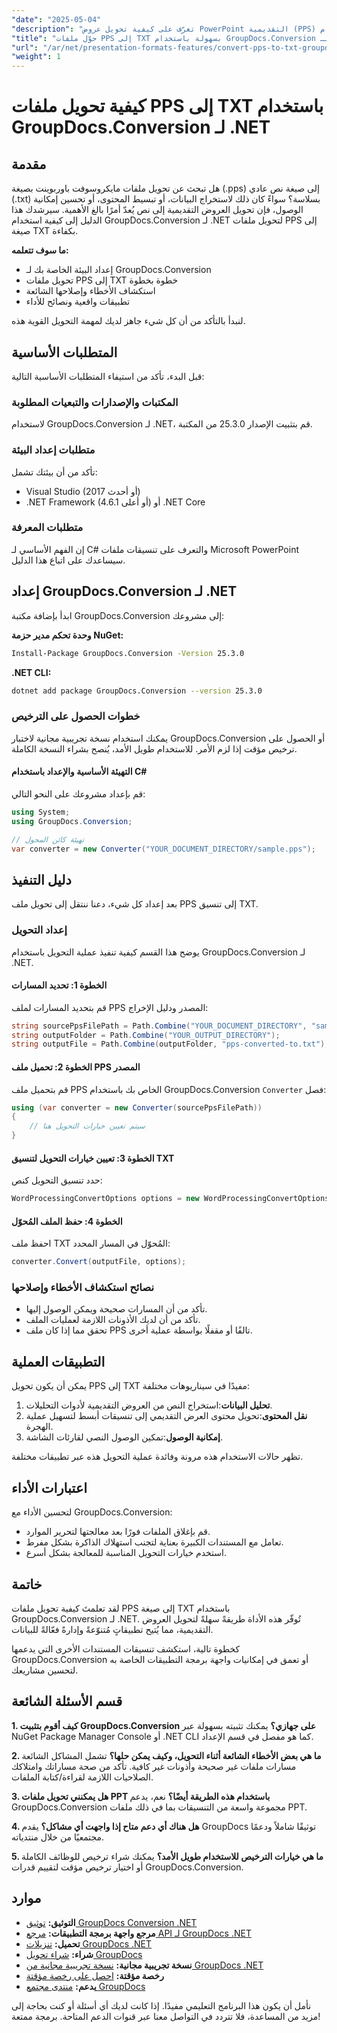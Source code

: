 ```yaml
---
"date": "2025-05-04"
"description": "تعرّف على كيفية تحويل عروض PowerPoint التقديمية (PPS) إلى ملفات نصية عادية باستخدام GroupDocs.Conversion لـ .NET. اتبع دليلنا المفصل وحسّن سير عمل تحليل بياناتك."
"title": "حوّل ملفات PPS إلى TXT بسهولة باستخدام GroupDocs.Conversion لـ .NET - دليل خطوة بخطوة"
"url": "/ar/net/presentation-formats-features/convert-pps-to-txt-groupdocs-conversion-net/"
"weight": 1
---
```


# كيفية تحويل ملفات PPS إلى TXT باستخدام GroupDocs.Conversion لـ .NET

## مقدمة
هل تبحث عن تحويل ملفات مايكروسوفت باوربوينت بصيغة (.pps) إلى صيغة نص عادي (.txt) بسلاسة؟ سواءً كان ذلك لاستخراج البيانات، أو تبسيط المحتوى، أو تحسين إمكانية الوصول، فإن تحويل العروض التقديمية إلى نص يُعدّ أمرًا بالغ الأهمية. سيرشدك هذا الدليل إلى كيفية استخدام GroupDocs.Conversion لـ .NET لتحويل ملفات PPS إلى صيغة TXT بكفاءة.

**ما سوف تتعلمه:**
- إعداد البيئة الخاصة بك لـ GroupDocs.Conversion
- تحويل ملفات PPS إلى TXT خطوة بخطوة
- استكشاف الأخطاء وإصلاحها الشائعة
- تطبيقات واقعية ونصائح للأداء

لنبدأ بالتأكد من أن كل شيء جاهز لديك لمهمة التحويل القوية هذه.

## المتطلبات الأساسية
قبل البدء، تأكد من استيفاء المتطلبات الأساسية التالية:

### المكتبات والإصدارات والتبعيات المطلوبة
لاستخدام GroupDocs.Conversion لـ .NET، قم بتثبيت الإصدار 25.3.0 من المكتبة.

### متطلبات إعداد البيئة
تأكد من أن بيئتك تشمل:
- Visual Studio (2017 أو أحدث)
- .NET Framework (4.6.1 أو أعلى) أو .NET Core

### متطلبات المعرفة
إن الفهم الأساسي لـ C# والتعرف على تنسيقات ملفات Microsoft PowerPoint سيساعدك على اتباع هذا الدليل.

## إعداد GroupDocs.Conversion لـ .NET
ابدأ بإضافة مكتبة GroupDocs.Conversion إلى مشروعك:

**وحدة تحكم مدير حزمة NuGet:**
```bash
Install-Package GroupDocs.Conversion -Version 25.3.0
```

**.NET CLI:**
```bash
dotnet add package GroupDocs.Conversion --version 25.3.0
```

### خطوات الحصول على الترخيص
يمكنك استخدام نسخة تجريبية مجانية لاختبار GroupDocs.Conversion أو الحصول على ترخيص مؤقت إذا لزم الأمر. للاستخدام طويل الأمد، يُنصح بشراء النسخة الكاملة.

#### التهيئة الأساسية والإعداد باستخدام C#
قم بإعداد مشروعك على النحو التالي:
```csharp
using System;
using GroupDocs.Conversion;

// تهيئة كائن المحول
var converter = new Converter("YOUR_DOCUMENT_DIRECTORY/sample.pps");
```

## دليل التنفيذ
بعد إعداد كل شيء، دعنا ننتقل إلى تحويل ملف PPS إلى تنسيق TXT.

### إعداد التحويل
يوضح هذا القسم كيفية تنفيذ عملية التحويل باستخدام GroupDocs.Conversion لـ .NET.

#### الخطوة 1: تحديد المسارات
قم بتحديد المسارات لملف PPS المصدر ودليل الإخراج:
```csharp
string sourcePpsFilePath = Path.Combine("YOUR_DOCUMENT_DIRECTORY", "sample.pps");
string outputFolder = Path.Combine("YOUR_OUTPUT_DIRECTORY");
string outputFile = Path.Combine(outputFolder, "pps-converted-to.txt");
```

#### الخطوة 2: تحميل ملف PPS المصدر
قم بتحميل ملف PPS الخاص بك باستخدام GroupDocs.Conversion `Converter` فصل:
```csharp
using (var converter = new Converter(sourcePpsFilePath))
{
    // سيتم تعيين خيارات التحويل هنا
}
```

#### الخطوة 3: تعيين خيارات التحويل لتنسيق TXT
حدد تنسيق التحويل كنص:
```csharp
WordProcessingConvertOptions options = new WordProcessingConvertOptions { Format = GroupDocs.Conversion.FileTypes.WordProcessingFileType.Txt };
```

#### الخطوة 4: حفظ الملف المُحوّل
احفظ ملف TXT المُحوّل في المسار المحدد:
```csharp
converter.Convert(outputFile, options);
```

### نصائح استكشاف الأخطاء وإصلاحها
- تأكد من أن المسارات صحيحة ويمكن الوصول إليها.
- تأكد من أن لديك الأذونات اللازمة لعمليات الملف.
- تحقق مما إذا كان ملف PPS تالفًا أو مقفلًا بواسطة عملية أخرى.

## التطبيقات العملية
يمكن أن يكون تحويل PPS إلى TXT مفيدًا في سيناريوهات مختلفة:
1. **تحليل البيانات**:استخراج النص من العروض التقديمية لأدوات التحليلات.
2. **نقل المحتوى**:تحويل محتوى العرض التقديمي إلى تنسيقات أبسط لتسهيل عملية الهجرة.
3. **إمكانية الوصول**:تمكين الوصول النصي لقارئات الشاشة.

تظهر حالات الاستخدام هذه مرونة وفائدة عملية التحويل هذه عبر تطبيقات مختلفة.

## اعتبارات الأداء
لتحسين الأداء مع GroupDocs.Conversion:
- قم بإغلاق الملفات فورًا بعد معالجتها لتحرير الموارد.
- تعامل مع المستندات الكبيرة بعناية لتجنب استهلاك الذاكرة بشكل مفرط.
- استخدم خيارات التحويل المناسبة للمعالجة بشكل أسرع.

## خاتمة
لقد تعلمتَ كيفية تحويل ملفات PPS إلى صيغة TXT باستخدام GroupDocs.Conversion لـ .NET. تُوفّر هذه الأداة طريقةً سهلةً لتحويل العروض التقديمية، مما يُتيح تطبيقاتٍ مُتنوّعةً وإدارةً فعّالةً للبيانات.

كخطوة تالية، استكشف تنسيقات المستندات الأخرى التي يدعمها GroupDocs.Conversion أو تعمق في إمكانيات واجهة برمجة التطبيقات الخاصة به لتحسين مشاريعك.

## قسم الأسئلة الشائعة
**1. كيف أقوم بتثبيت GroupDocs.Conversion على جهازي؟**
يمكنك تثبيته بسهولة عبر NuGet Package Manager Console أو .NET CLI كما هو مفصل في قسم الإعداد.

**2. ما هي بعض الأخطاء الشائعة أثناء التحويل، وكيف يمكن حلها؟**
تشمل المشاكل الشائعة مسارات ملفات غير صحيحة وأذونات غير كافية. تأكد من صحة مساراتك وامتلاكك الصلاحيات اللازمة لقراءة/كتابة الملفات.

**3. هل يمكنني تحويل ملفات PPT باستخدام هذه الطريقة أيضًا؟**
نعم، يدعم GroupDocs.Conversion مجموعة واسعة من التنسيقات بما في ذلك ملفات PPT.

**4. هل هناك أي دعم متاح إذا واجهت أي مشاكل؟**
يقدم GroupDocs توثيقًا شاملاً ودعمًا مجتمعيًا من خلال منتدياته.

**5. ما هي خيارات الترخيص للاستخدام طويل الأمد؟**
يمكنك شراء ترخيص للوظائف الكاملة أو اختيار ترخيص مؤقت لتقييم قدرات GroupDocs.Conversion.

## موارد
- **التوثيق:** [توثيق GroupDocs Conversion .NET](https://docs.groupdocs.com/conversion/net/)
- **مرجع واجهة برمجة التطبيقات:** [مرجع API لـ GroupDocs .NET](https://reference.groupdocs.com/conversion/net/)
- **تحميل:** [تنزيلات GroupDocs .NET](https://releases.groupdocs.com/conversion/net/)
- **شراء:** [شراء تحويل GroupDocs](https://purchase.groupdocs.com/buy)
- **نسخة تجريبية مجانية:** [نسخة تجريبية مجانية من GroupDocs .NET](https://releases.groupdocs.com/conversion/net/)
- **رخصة مؤقتة:** [احصل على رخصة مؤقتة](https://purchase.groupdocs.com/temporary-license/)
- **يدعم:** [منتدى مجتمع GroupDocs](https://forum.groupdocs.com/c/conversion/10)

نأمل أن يكون هذا البرنامج التعليمي مفيدًا. إذا كانت لديك أي أسئلة أو كنت بحاجة إلى مزيد من المساعدة، فلا تتردد في التواصل معنا عبر قنوات الدعم المتاحة. برمجة ممتعة!